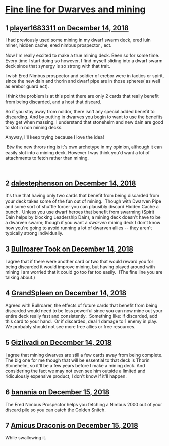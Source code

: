 # [Fine line for Dwarves and mining](https://community.fantasyflightgames.com/topic/287809-fine-line-for-dwarves-and-mining/)

## 1 [player1683311 on December 14, 2018](https://community.fantasyflightgames.com/topic/287809-fine-line-for-dwarves-and-mining/?do=findComment&comment=3566827)

I had previously used some mining in my dwarf swarm deck, ered luin miner, hidden cache, ered nimbus prospector , ect. 

Now I'm really excited to make a true mining deck. Been so for some time. Every time I start doing so however, I find myself sliding into a dwarf swarm deck since that synergy is so strong with that trait.  

I wish Ered Nimbus prospector and soldier of erebor were in tactics or spirit, since the new dain and thorin and dwarf pipe are in those spheres( as well as erebor guard ect). 

I think the problem is at this point there are only 2 cards that really benefit from being discarded, and a host that discard.  

So if you stay away from noldor, there isn't any special added benefit to discarding. And by putting in dwarves you begin to want to use the benefits they get when massing. I understand that stonehelm and new dain are good to slot in non mining decks. 

Anyway, I'll keep trying because I love the idea!

 Btw the new thrors ring is it's own archetype in my opinion, although it can easily slot into a mining deck. However I was think you'd want a lot of attachments to fetch rather than mining.  

 

## 2 [dalestephenson on December 14, 2018](https://community.fantasyflightgames.com/topic/287809-fine-line-for-dwarves-and-mining/?do=findComment&comment=3566892)

It's true that having only two cards that benefit from being discarded from your deck takes some of the fun out of mining.  Though with Dwarven Pipe and some sort of shuffle forcer you can plausibly discard Hidden Cache a bunch.  Unless you use dwarf heroes that benefit from swarming (Spirit Dain helps by blocking Leadership Dain), a mining deck doesn't have to be a dwarven swarm; though if you want a *dwarven* mining deck I don't know how you're going to avoid running a lot of dwarven allies -- they aren't typically strong individually.

## 3 [Bullroarer Took on December 14, 2018](https://community.fantasyflightgames.com/topic/287809-fine-line-for-dwarves-and-mining/?do=findComment&comment=3567172)

I agree that if there were another card or two that would reward you for being discarded it would improve mining, but having played around with mining I am worried that it could go too far too easily.  (The fine line you are talking about.)

## 4 [GrandSpleen on December 14, 2018](https://community.fantasyflightgames.com/topic/287809-fine-line-for-dwarves-and-mining/?do=findComment&comment=3567180)

Agreed with Bullroarer, the effects of future cards that benefit from being discarded would need to be less powerful since you can now mine out your entire deck really fast and consistently.  Something like: if discarded, add this card to your hand.  Or if discarded, deal 1 damage to 1 enemy in play.  We probably should not see more free allies or free resources.

## 5 [Gizlivadi on December 14, 2018](https://community.fantasyflightgames.com/topic/287809-fine-line-for-dwarves-and-mining/?do=findComment&comment=3567197)

I agree that mining dwarves are still a few cards away from being complete. The big one for me though that will be essential to that deck is Thorin Stonehelm, so it'll be a few years before I make a mining deck. And considering the fact we may not even see him outside a limited and ridiculously expensive product, I don't know if it'll happen.

## 6 [banania on December 15, 2018](https://community.fantasyflightgames.com/topic/287809-fine-line-for-dwarves-and-mining/?do=findComment&comment=3567841)

The Ered Nimbus Prospector helps you fetching a Nimbus 2000 out of your discard pile so you can catch the Golden Snitch.

## 7 [Amicus Draconis on December 15, 2018](https://community.fantasyflightgames.com/topic/287809-fine-line-for-dwarves-and-mining/?do=findComment&comment=3567870)

While swallowing it.

